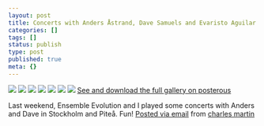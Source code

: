 ```yaml
---
layout: post
title: Concerts with Anders Åstrand, Dave Samuels and Evaristo Aguilar
categories: []
tags: []
status: publish
type: post
published: true
meta: {}
---
```




[![](http://posterous.com/getfile/files.posterous.com/charlesmartin/m7ylbynLBHQaFpyFmsRSSTbq8vPlNTDS85MsblMj4vSqKcjzy1zmSTDd5tAF/IMG_5219.jpeg.scaled.500.jpg)](http://posterous.com/getfile/files.posterous.com/charlesmartin/vrcVpITsTcUB4OHhr1fiX6oPLE2ddntfNHomS6n0voSnQjyhFvGEBV20H4Iw/IMG_5219.jpeg.scaled.1000.jpg) 
[![](http://posterous.com/getfile/files.posterous.com/charlesmartin/FvMIQn8iYGudyuLX5aC9h5Ex68gANHc6gxPK91gsZAOVvGr4fEw2bsVGcVeN/IMG_5239.jpeg.scaled.500.jpg)](http://posterous.com/getfile/files.posterous.com/charlesmartin/MLq9GiVhC04jJC8MfLcBuTmzBm17Xo4KZ30xsc8MHBubuIn5uLi4cVMEGX8f/IMG_5239.jpeg.scaled.1000.jpg) 
[![](http://posterous.com/getfile/files.posterous.com/charlesmartin/ro9BLU6tQ5SdEatzxdVh8q6uMv923AxBXugKwtx4G48f1TsfM9t4ZXgoZDxD/IMG_5302.jpeg.scaled.500.jpg)](http://posterous.com/getfile/files.posterous.com/charlesmartin/yDxET20RjW00E6lPxolq9RQavID4cSPIqtEQ2eNC0XNTjJ6mntUs1WDR6ReE/IMG_5302.jpeg.scaled.1000.jpg) 
[![](http://posterous.com/getfile/files.posterous.com/charlesmartin/bcj9wPsJ8eIIcCGwKaBc3NTe9WopMhq1rsTipL6ZdyA2XZ9SJhcprDMj1BD1/IMG_5329.jpeg.scaled.500.jpg)](http://posterous.com/getfile/files.posterous.com/charlesmartin/lMyEyMzkk32bfrOQc5s62K41phOLqOQeS4gm4zw30KDPrf0Wm72oLPkrvFzz/IMG_5329.jpeg.scaled.1000.jpg) 
[![](http://posterous.com/getfile/files.posterous.com/charlesmartin/jLeYw6S2bs4Vy4mJaGqeXn1UllVPjs6gxBZ7C8mCjhPINbO9DR9IHGHpKOiI/IMG_5358.jpeg.scaled.500.jpg)](http://posterous.com/getfile/files.posterous.com/charlesmartin/qvSDIh7zFua5X0rI3OiX5DYMt9bCHqZiUWEFv8wjhNehHVbT9b1DNFczOlxd/IMG_5358.jpeg.scaled.1000.jpg) 
[![](http://posterous.com/getfile/files.posterous.com/charlesmartin/hyv2JuBVRDdgIXzrUQQEmSnT1CaxJm80sYe5hbOshKea2bLWMJciZKhOvyO2/IMG_5385.jpeg.scaled.500.jpg)](http://posterous.com/getfile/files.posterous.com/charlesmartin/MSaP52S28CQ35OFwXeg2SItnXeOSTh02eWqsHaMUu6dHNsXoASFbjJ3uvlHx/IMG_5385.jpeg.scaled.1000.jpg) 
[![](http://posterous.com/getfile/files.posterous.com/charlesmartin/7GCo1SxJIhVDdqCWRHzhQuYRTWIkLzV6hDUdgKmE2P3dmNWRlrs9HZ79oVvW/IMG_5389.jpeg.scaled.500.jpg)](http://posterous.com/getfile/files.posterous.com/charlesmartin/u0ZJ597dU2vNXLf8ubGc1VZHFLyyfv2PdqjEvODzKkLIn61iPobBfZSNd0qp/IMG_5389.jpeg.scaled.1000.jpg) 
[See and download the full gallery on posterous](http://charlesmartin.posterous.com/concerts-with-anders-astrand-dave-samuels-and)

Last weekend, Ensemble Evolution and I played some concerts with Anders and Dave in Stockholm and Piteå. Fun! 
[Posted via email](http://posterous.com)  from 
[charles martin](http://charlesmartin.posterous.com/concerts-with-anders-astrand-dave-samuels-and)
